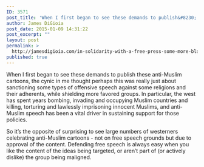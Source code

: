 ```yaml
---
ID: 3571
post_title: 'When I first began to see these demands to publish&#8230;'
author: James DiGioia
post_date: 2015-01-09 14:31:22
post_excerpt: ""
layout: post
permalink: >
  http://jamesdigioia.com/in-solidarity-with-a-free-press-some-more-blasphemous-cartoons/
published: true
---
```

When I first began to see these demands to publish these anti-Muslim cartoons, the cynic in me thought perhaps this was really just about sanctioning some types of offensive speech against some religions and their adherents, while shielding more favored groups. In particular, the west has spent years bombing, invading and occupying Muslim countries and killing, torturing and lawlessly imprisoning innocent Muslims, and anti-Muslim speech has been a vital driver in sustaining support for those policies.

So it’s the opposite of surprising to see large numbers of westerners celebrating anti-Muslim cartoons - not on free speech grounds but due to approval of the content. Defending free speech is always easy when you like the content of the ideas being targeted, or aren’t part of (or actively dislike) the group being maligned.